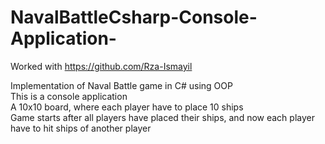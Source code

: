 # NavalBattleCsharp-Console-Application-

Worked with https://github.com/Rza-Ismayil

Implementation of Naval Battle game in C# using OOP<br>
This is a console application<br>
A 10x10 board, where each player have to place 10 ships<br>
Game starts after all players have placed their ships, and now each player have to hit ships of another player
